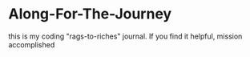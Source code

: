 # Along-For-The-Journey
this is my coding "rags-to-riches" journal. If you find it helpful, mission accomplished
